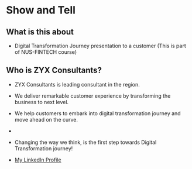# Show and Tell

## What is this about

* Digital Transformation Journey presentation to a customer
  (This is part of NUS-FINTECH course)



## Who is ZYX Consultants?

* ZYX Consultants is leading consultant in the region.
* We deliver remarkable customer experience by transforming the business to next level.
* We help customers to embark into digital transformation journey and move ahead on the curve.
* 
* Changing the way we think, is the first step towards Digital Transformation journey!

* [My LinkedIn Profile](https://www.linkedin.com/in/mralokshukla/)




